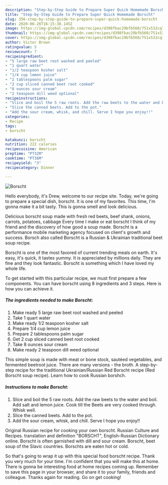 ```yaml
---
description: "Step-by-Step Guide to Prepare Super Quick Homemade Borscht"
title: "Step-by-Step Guide to Prepare Super Quick Homemade Borscht"
slug: 356-step-by-step-guide-to-prepare-super-quick-homemade-borscht
date: 2020-06-26T16:15:38.145Z
image: https://img-global.cpcdn.com/recipes/d398fbac29bfb560/751x532cq70/borscht-recipe-main-photo.jpg
thumbnail: https://img-global.cpcdn.com/recipes/d398fbac29bfb560/751x532cq70/borscht-recipe-main-photo.jpg
cover: https://img-global.cpcdn.com/recipes/d398fbac29bfb560/751x532cq70/borscht-recipe-main-photo.jpg
author: Victor Brown
ratingvalue: 5
reviewcount: 7
recipeingredient:
- "5 large raw beet root washed and peeled"
- "1 quart water"
- "1/2 teaspoon kosher salt"
- "1/4 cup lemon juice"
- "2 tablespoons palm sugar"
- "2 cup sliced canned beet root cooked"
- "8 ounces sour cream"
- "2 teaspoon dill weed optional"
recipeinstructions:
- "Slice and boil the 5 raw roots. Add the raw beets to the water and boil. Add salt and lemon juice. Cook till the Beets are very cooked through. Whisk well."
- "Slice the canned beets. Add to the pot."
- "Add the sour cream, whisk, and chill. Serve I hope you enjoy!!"
categories:
- Recipe
tags:
- borscht

katakunci: borscht 
nutrition: 222 calories
recipecuisine: American
preptime: "PT32M"
cooktime: "PT36M"
recipeyield: "3"
recipecategory: Dinner

---
```



![Borscht](https://img-global.cpcdn.com/recipes/d398fbac29bfb560/751x532cq70/borscht-recipe-main-photo.jpg)

Hello everybody, it's Drew, welcome to our recipe site. Today, we're going to prepare a special dish, borscht. It is one of my favorites. This time, I'm gonna make it a bit tasty. This is gonna smell and look delicious.

Delicious borscht soup made with fresh red beets, beef shank, onions, carrots, potatoes, cabbage Every time I make or eat borscht I think of my friend and the discovery of how good a soup made. Borscht is a performance mobile marketing agency focused on client&#39;s growth and success. Borsch also called Borscht is a Russian &amp; Ukrainian traditional beet soup recipe.

Borscht is one of the most favored of current trending meals on earth. It's easy, it's quick, it tastes yummy. It is appreciated by millions daily. They are fine and they look fantastic. Borscht is something which I have loved my whole life.


To get started with this particular recipe, we must first prepare a few components. You can have borscht using 8 ingredients and 3 steps. Here is how you can achieve it.

<!--inarticleads1-->

##### The ingredients needed to make Borscht:

1. Make ready 5 large raw beet root washed and peeled
1. Take 1 quart water
1. Make ready 1/2 teaspoon kosher salt
1. Prepare 1/4 cup lemon juice
1. Prepare 2 tablespoons palm sugar
1. Get 2 cup sliced canned beet root cooked
1. Take 8 ounces sour cream
1. Make ready 2 teaspoon dill weed optional


This simple soup is made with meat or bone stock, sautéed vegetables, and fermented beetroot juice. There are many versions - the broth. A step-by-step recipe for the traditional Ukrainian/Russian Red Borscht recipe (Red Borscht soup recipe). Learn how to cook Russian borshch. 

<!--inarticleads2-->

##### Instructions to make Borscht:

1. Slice and boil the 5 raw roots. Add the raw beets to the water and boil. Add salt and lemon juice. Cook till the Beets are very cooked through. Whisk well.
1. Slice the canned beets. Add to the pot.
1. Add the sour cream, whisk, and chill. Serve I hope you enjoy!!


Original Russian recipe for cooking your own borscht. Russian Culture and Recipes. translation and definition &#34;BORSCHT&#34;, English-Russian Dictionary online. Borscht is often garnished with dill and sour cream. Borscht, beet soup of the Slavic countries. Borschts are eaten hot or cold. 

So that's going to wrap it up with this special food borscht recipe. Thank you very much for your time. I'm confident that you will make this at home. There is gonna be interesting food at home recipes coming up. Remember to save this page in your browser, and share it to your family, friends and colleague. Thanks again for reading. Go on get cooking!
